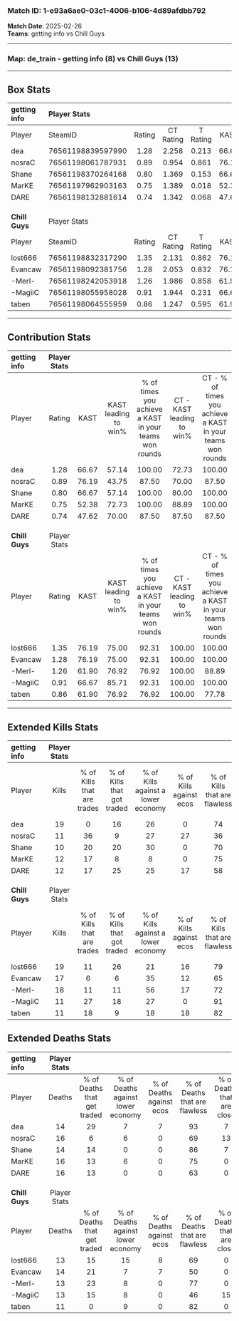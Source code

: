 ### Match ID: 1-e93a6ae0-03c1-4006-b106-4d89afdbb792  
**Match Date**: 2025-02-26  
**Teams**: getting info vs Chill Guys  

---  

### **Map**: de_train - getting info (8) vs Chill Guys (13)  
---  

## Box Stats  

| **getting info** | Player Stats      |        |           |          |       |      |       |         |        |      |     |
| :- | :- | :-: | :-: | :-: | :-: | :-: | :-: | :-: | :-: | :-: | :-: |
| Player           | SteamID           | Rating | CT Rating | T Rating | KAST  | ADR  | Kills | Assists | Deaths | K/D  | HS% |
| dea              | 76561198839597990 |  1.28  |   2.258   |  0.213   | 66.67 | 92.5 |  19   |    2    |   14   | 1.36 | 52  |
| nosraC           | 76561198061787931 |  0.89  |   0.954   |  0.861   | 76.19 | 62.8 |  11   |    5    |   16   | 0.69 | 27  |
| Shane            | 76561198370264168 |  0.80  |   1.369   |  0.153   | 66.67 | 55.2 |  10   |    3    |   14   | 0.71 | 80  |
| MarKE            | 76561197962903163 |  0.75  |   1.389   |  0.018   | 52.38 | 64.8 |  12   |    2    |   16   | 0.75 | 58  |
| DARE             | 76561198132881614 |  0.74  |   1.342   |  0.068   | 47.62 | 69.5 |  12   |    5    |   16   | 0.75 | 41  |
|                  |                   |        |           |          |       |      |       |         |        |      |     |
|                  |                   |        |           |          |       |      |       |         |        |      |     |
|                  |                   |        |           |          |       |      |       |         |        |      |     |
| **Chill Guys**   | Player Stats      |        |           |          |       |      |       |         |        |      |     |
| Player           | SteamID           | Rating | CT Rating | T Rating | KAST  | ADR  | Kills | Assists | Deaths | K/D  | HS% |
| lost666          | 76561198832317290 |  1.35  |   2.131   |  0.862   | 76.19 | 84.8 |  19   |    2    |   13   | 1.46 | 94  |
| Evancaw          | 76561198092381756 |  1.28  |   2.053   |  0.832   | 76.19 | 88.6 |  17   |    7    |   14   | 1.21 | 58  |
| -Merl-           | 76561198242053918 |  1.26  |   1.986   |  0.858   | 61.90 | 97.3 |  18   |    6    |   13   | 1.38 | 61  |
| -MagiiC          | 76561198055958028 |  0.91  |   1.944   |  0.231   | 66.67 | 64.3 |  11   |    7    |   13   | 0.85 | 36  |
| taben            | 76561198064555959 |  0.86  |   1.247   |  0.595   | 61.90 | 52.2 |  11   |    2    |   11   | 1.00 |  9  |
---  

## Contribution Stats  

| **getting info** | Player Stats |       |                      |                                                        |                           |                                                             |                          |                                                            |
| :- | :-: | :-: | :-: | :-: | :-: | :-: | :-: | :-: |
| Player           |    Rating    | KAST  | KAST leading to win% | % of times you achieve a KAST in your teams won rounds | CT - KAST leading to win% | CT - % of times you achieve a KAST in your teams won rounds | T - KAST leading to win% | T - % of times you achieve a KAST in your teams won rounds |
| dea              |     1.28     | 66.67 |        57.14         |                         100.00                         |           72.73           |                           100.00                            |           0.00           |                            0.00                            |
| nosraC           |     0.89     | 76.19 |        43.75         |                         87.50                          |           70.00           |                            87.50                            |           0.00           |                            0.00                            |
| Shane            |     0.80     | 66.67 |        57.14         |                         100.00                         |           80.00           |                           100.00                            |           0.00           |                            0.00                            |
| MarKE            |     0.75     | 52.38 |        72.73         |                         100.00                         |           88.89           |                           100.00                            |           0.00           |                            0.00                            |
| DARE             |     0.74     | 47.62 |        70.00         |                         87.50                          |           87.50           |                            87.50                            |           0.00           |                            0.00                            |
|                  |              |       |                      |                                                        |                           |                                                             |                          |                                                            |
|                  |              |       |                      |                                                        |                           |                                                             |                          |                                                            |
|                  |              |       |                      |                                                        |                           |                                                             |                          |                                                            |
| **Chill Guys**   | Player Stats |       |                      |                                                        |                           |                                                             |                          |                                                            |
| Player           |    Rating    | KAST  | KAST leading to win% | % of times you achieve a KAST in your teams won rounds | CT - KAST leading to win% | CT - % of times you achieve a KAST in your teams won rounds | T - KAST leading to win% | T - % of times you achieve a KAST in your teams won rounds |
| lost666          |     1.35     | 76.19 |        75.00         |                         92.31                          |          100.00           |                           100.00                            |          42.86           |                           75.00                            |
| Evancaw          |     1.28     | 76.19 |        75.00         |                         92.31                          |          100.00           |                           100.00                            |          42.86           |                           75.00                            |
| -Merl-           |     1.26     | 61.90 |        76.92         |                         76.92                          |          100.00           |                            88.89                            |          40.00           |                           50.00                            |
| -MagiiC          |     0.91     | 66.67 |        85.71         |                         92.31                          |          100.00           |                           100.00                            |          60.00           |                           75.00                            |
| taben            |     0.86     | 61.90 |        76.92         |                         76.92                          |          100.00           |                            77.78                            |          50.00           |                           75.00                            |
---  

## Extended Kills Stats  

| **getting info** | Player Stats |                            |                            |                                    |                         |                              |                                 |                                       |                    |           |
| :- | :-: | :-: | :-: | :-: | :-: | :-: | :-: | :-: | :-: | :-: |
| Player           |    Kills     | % of Kills that are trades | % of Kills that got traded | % of Kills against a lower economy | % of Kills against ecos | % of Kills that are flawless | % of Kills that are close duels | % of Kills that are assisted by flash | Pistol Round Kills | AWP Kills |
| dea              |      19      |             0              |             16             |                 26                 |            0            |              74              |                0                |                   5                   |         10         |     2     |
| nosraC           |      11      |             36             |             9              |                 27                 |           27            |              36              |                0                |                   9                   |         0          |     0     |
| Shane            |      10      |             20             |             20             |                 30                 |            0            |              70              |               10                |                  10                   |         0          |     1     |
| MarKE            |      12      |             17             |             8              |                 8                  |            0            |              75              |                0                |                   8                   |         0          |     1     |
| DARE             |      12      |             17             |             25             |                 25                 |           17            |              58              |                8                |                   0                   |         0          |     2     |
|                  |              |                            |                            |                                    |                         |                              |                                 |                                       |                    |           |
|                  |              |                            |                            |                                    |                         |                              |                                 |                                       |                    |           |
|                  |              |                            |                            |                                    |                         |                              |                                 |                                       |                    |           |
| **Chill Guys**   | Player Stats |                            |                            |                                    |                         |                              |                                 |                                       |                    |           |
| Player           |    Kills     | % of Kills that are trades | % of Kills that got traded | % of Kills against a lower economy | % of Kills against ecos | % of Kills that are flawless | % of Kills that are close duels | % of Kills that are assisted by flash | Pistol Round Kills | AWP Kills |
| lost666          |      19      |             11             |             26             |                 21                 |           16            |              79              |               11                |                   0                   |         0          |     0     |
| Evancaw          |      17      |             6              |             6              |                 35                 |           12            |              65              |                0                |                   0                   |         0          |     4     |
| -Merl-           |      18      |             11             |             11             |                 56                 |           17            |              72              |                6                |                   6                   |         0          |     0     |
| -MagiiC          |      11      |             27             |             18             |                 27                 |            0            |              91              |                9                |                   9                   |         0          |     2     |
| taben            |      11      |             18             |             9              |                 18                 |           18            |              82              |                0                |                   0                   |         7          |     0     |
## Extended Deaths Stats  

| **getting info** | Player Stats |                             |                                   |                          |                               |                            |                           |               |
| :- | :-: | :-: | :-: | :-: | :-: | :-: | :-: | :-: |
| Player           |    Deaths    | % of Deaths that get traded | % of Deaths against lower economy | % of Deaths against ecos | % of Deaths that are flawless | % of Deaths that are close | % of Deaths while blinded | Deaths to AWP |
| dea              |      14      |             29              |                 7                 |            7             |              93               |             7              |             0             |       3       |
| nosraC           |      16      |              6              |                 6                 |            0             |              69               |             13             |             6             |       0       |
| Shane            |      14      |             14              |                 0                 |            0             |              86               |             7              |             0             |       1       |
| MarKE            |      16      |             13              |                 6                 |            0             |              75               |             0              |             0             |       1       |
| DARE             |      16      |             13              |                 0                 |            0             |              63               |             0              |             6             |       2       |
|                  |              |                             |                                   |                          |                               |                            |                           |               |
|                  |              |                             |                                   |                          |                               |                            |                           |               |
|                  |              |                             |                                   |                          |                               |                            |                           |               |
| **Chill Guys**   | Player Stats |                             |                                   |                          |                               |                            |                           |               |
| Player           |    Deaths    | % of Deaths that get traded | % of Deaths against lower economy | % of Deaths against ecos | % of Deaths that are flawless | % of Deaths that are close | % of Deaths while blinded | Deaths to AWP |
| lost666          |      13      |             15              |                15                 |            8             |              69               |             0              |             0             |       2       |
| Evancaw          |      14      |             21              |                 7                 |            7             |              50               |             0              |             7             |       2       |
| -Merl-           |      13      |             23              |                 8                 |            0             |              77               |             0              |             8             |       2       |
| -MagiiC          |      13      |             15              |                 8                 |            0             |              46               |             15             |             8             |       1       |
| taben            |      11      |              0              |                 9                 |            0             |              82               |             0              |             9             |       3       |
